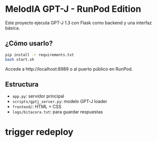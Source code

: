 # MelodIA GPT-J - RunPod Edition

Este proyecto ejecuta GPT-J 1.3 con Flask como backend y una interfaz básica.

## ¿Cómo usarlo?

```bash
pip install -r requirements.txt
bash start.sh
```

Accede a http://localhost:8989 o al puerto público en RunPod.

## Estructura

- `app.py`: servidor principal
- `scripts/gptj_server.py`: modelo GPT-J loader
- `frontend/`: HTML + CSS
- `logs/bitacora.txt`: para guardar respuestas
# trigger redeploy
